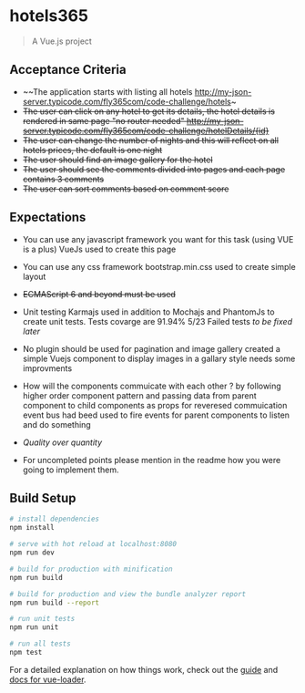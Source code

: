 # hotels365

> A Vue.js project


## Acceptance Criteria
- ~~The application starts with listing all hotels http://my-json-server.typicode.com/fly365com/code-challenge/hotels~
- ~~The user can click on any hotel to get its details, the hotel details is rendered in same page "no router needed" http://my-json-server.typicode.com/fly365com/code-challenge/hotelDetails/{id}~~ 
- ~~The user can change the number of nights and this will reflect on all hotels prices, the default is one night~~
- ~~The user should find an image gallery for the hotel~~
- ~~The user should see the comments divided into pages and each page contains 3 comments~~
- ~~The user can sort comments based on comment score~~


## Expectations

- You can use any javascript framework you want for this task (using VUE is a plus)
  VueJs used to create this page

- You can use any css framework
  bootstrap.min.css used to create simple layout

- ~~ECMAScript 6 and beyond must be used~~

- Unit testing
  Karmajs used in addition to Mochajs and PhantomJs to create unit tests.
  Tests covarge are 91.94%
  5/23 Failed tests *to be fixed later*

- No plugin should be used for pagination and image gallery
  created a simple Vuejs component to display images in a gallary
  style needs some improvments

- How will the components commuicate with each other ?
  by following higher order component pattern and passing data from parent component to child
components as props
  for reveresed commuication event bus had beed used to fire events for parent components to listen and do something

- *Quality over quantity*

- For uncompleted points please mention in the readme how you were going to implement them.

## Build Setup

``` bash
# install dependencies
npm install

# serve with hot reload at localhost:8080
npm run dev

# build for production with minification
npm run build

# build for production and view the bundle analyzer report
npm run build --report

# run unit tests
npm run unit

# run all tests
npm test
```

For a detailed explanation on how things work, check out the [guide](http://vuejs-templates.github.io/webpack/) and [docs for vue-loader](http://vuejs.github.io/vue-loader).
